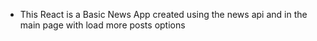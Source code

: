 * This React is a Basic News App created using the news api and in the main page with load more posts options